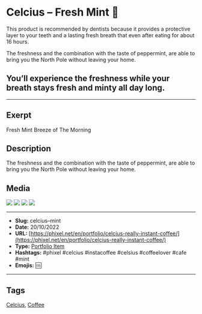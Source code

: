 # Celcius – Fresh Mint 🌿
This product is recommended by dentists because it provides a protective layer to your teeth and a lasting fresh breath that even after eating for about 16 hours.

The freshness and the combination with the taste of peppermint, are able to bring you the North Pole without leaving your home.

## You’ll experience the freshness while your breath stays fresh and minty all day long.
------------
## Exerpt
Fresh Mint Breeze of The Morning
## Description
The freshness and the combination with the taste of peppermint, are able to bring you the North Pole without leaving your home.
## Media
<img src="media/9c303377/mint.gltf">
<img src="media/8d18480c/mint.jpg">
<img src="media/02502053/mint.png">
<img src="media/d8797381/mint.png">

------------
- **Slug:** celcius–mint
- **Date:** 20/10/2022
- **URL:** [https://phixel.net/en/portfolio/celcius-really-instant-coffee/](https://phixel.net/en/portfolio/celcius-really-instant-coffee/)
- **Type:** [Portfolio Item](#portfolio-item)
- **Hashtags:** #phixel #celcius #instacoffee #celsius #coffeelover #cafe #mint
- **Emojis:** 🆒

------------
## Tags
[Celcius](#Celcius), [Coffee](#Coffee)
